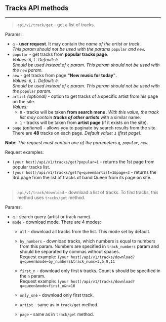 ## Tracks API methods
---

> `api/v1/track/get` - get a list of tracks.

Params:
* `q` - __user request__. It may contain the _name of the artist_ or _track_.<br/>
_This param should not be used with the params_
`popular` _and_ `new`__.__
* `popular` - get tracks from __popular tracks page__.<br/>_Values: `0`, `1`.
Default: `0`._<br/>
_Should be used instead of_ `q` _param. This param should not be used with the_ `new` _param._
* `new` - get tracks from page __"New music for today"__.<br/>
_Values: `0`, `1`. Default: `0`._<br/>
_Should be used instead
of_ `q` _param. This param should not be used with the_ `popular` _param._
* `artist` _(optional)_ - option to get tracks of a specific artist from his page on the site.<br/>
_Values:_<br/>
    * `0` - tracks will be taken __from search menu.__ _With this value, the track list may contain_ ___tracks of other artists___ 
    with a similar name.<br/>
    * `1` - tracks will be taken from __artist page__ (if it exists on the site).
* `page` _(optional)_ - allows you to paginate by search results from the site. There are __48__ tracks on each page. _Default value: `1` (first page)._

__Note__: _The request must contain one of the parameters `q`, `popular`, `new`._

Request examples:

- `(your host)/api/v1/tracks/get?popular=1` - returns the 1st page from popular tracks list.
- `(your host)/api/v1/tracks/get?q=queen&artist=1&page=3` - returns the 3rd page from the list of tracks of band Queen from its page on site.
<br><br>

> `api/v1/track/download` - download a list of tracks. To find tracks, this method uses `tracks/get` method.

Params:

* `q` - search query (artist or track name).
* `mode` - download mode. There are 4 modes:
  * `all` - download all tracks from the list. This mode set by default.<br/>
  * `by_numbers` - download tracks, which numbers is equal to numbers from this param. Numbers are specified in `track_numbers` param and should be separated by commas without spaces.<br/>
  Request example: `(your host)/api/v1/tracks/download?q=queen&mode=by_numbers&track_nums=3,5,9,11`
  * `first_n` - download only first `N` tracks. Count `N` should be specified in the `n` param.<br/>
  Request example: `(your host)/api/v1/tracks/download?q=queen&mode=first_n&n=10`

  * `only_one` - download only first track.
  * `artist` - same as in `track/get` method.
  * `page` - same as in `track/get` method.
